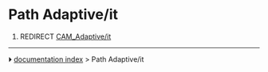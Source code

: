 # Path Adaptive/it
1.  REDIRECT [CAM_Adaptive/it](CAM_Adaptive/it.md)



---
⏵ [documentation index](../README.md) > Path Adaptive/it
